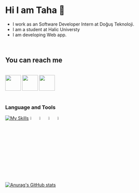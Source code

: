 #   Hi I am Taha 👋


- I work as an Software Developer Intern at Doğuş Teknoloji.
- I am a student at Halic Universty
- I am developing Web app.


<br/>

## You can reach me 
<br>
<div>
<img src="https://www.vectorlogo.zone/logos/linkedin/linkedin-tile.svg" witdh="50px" height="50px">
<a mailto: "stahaince1@gmail.com"><img src="https://www.vectorlogo.zone/logos/gmail/gmail-tile.svg"  witdh="50px" height="50px"></a>
<img src="https://www.vectorlogo.zone/logos/stackoverflow/stackoverflow-icon.svg"  witdh="50px" height="50px">

</div>

<br/>

### Language and Tools

[![My Skills](https://skills.thijs.gg/icons?i=js,html,css,git,c#)](https://skills.thijs.gg)
<img width="5%" src="https://www.vectorlogo.zone/logos/w3_html5/w3_html5-icon.svg">
<img width="5%" src="https://www.vectorlogo.zone/logos/dotnet/dotnet-icon.svg">
<img width="5%" src="https://www.vectorlogo.zone/logos/microsoft/microsoft-icon.svg">
<img  width="5%" src="https://www.vectorlogo.zone/logos/typescriptlang/typescriptlang-icon.svg">
<br/>

[![Anurag's GitHub stats](https://github-readme-stats.vercel.app/api?username=tahaince)](https://github.com/anuraghazra/github-readme-stats)
